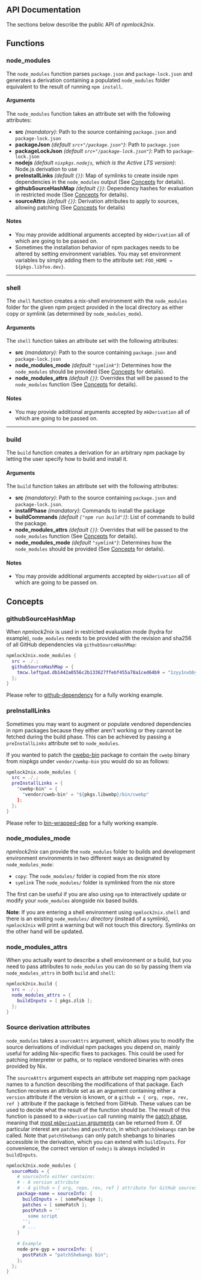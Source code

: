 ## API Documentation

The sections below describe the public API of _npmlock2nix_.

## Functions

### node_modules

The `node_modules` function parses `package.json` and `package-lock.json` and generates a derivation containing a populated `node_modules` folder equivalent to the result of running `npm install`.
#### Arguments
The `node_modules` function takes an attribute set with the following attributes:

- **src** *(mandatory)*: Path to the source containing `package.json` and `package-lock.json`
- **packageJson** *(default `src+"/package.json"`)*: Path to `package.json`
- **packageLockJson** *(default `src+"/package-lock.json"`)*: Path to `package-lock.json`
- **nodejs** *(default `nixpkgs.nodejs`, which is the Active LTS version)*: Node.js derivation to use
- **preInstallLinks** *(default `{}`)*: Map of symlinks to create inside npm dependencies in the `node_modules` output (See [Concepts](#concepts) for details).
- **githubSourceHashMap** *(default `{}`)*: Dependency hashes for evaluation in restricted mode (See [Concepts](#concepts) for details).
- **sourceAttrs** *(default `{}`)*: Derivation attributes to apply to sources, allowing patching (See [Concepts](#concepts) for details)

#### Notes
- You may provide additional arguments accepted by `mkDerivation` all of which are going to be passed on.
- Sometimes the installation behavior of npm packages needs to be altered by setting environment variables. You may set environment variables by simply adding them to the attribute set: `FOO_HOME = ${pkgs.libfoo.dev}`.


---

### shell
The `shell` function creates a nix-shell environment with the `node_modules` folder for the given npm project provided in the local directory as either copy or symlink (as determined by `node_modules_mode`).

#### Arguments
The `shell` function takes an attribute set with the following attributes:

- **src** *(mandatory)*: Path to the source containing `package.json` and `package-lock.json`
- **node_modules_mode** *(default `"symlink"`)*: Determines how the `node_modules` should be provided (See [Concepts](#concepts) for details).
- **node_modules_attrs** *(default `{}`)*: Overrides that will be passed to the `node_modules` function (See [Concepts](#concepts) for details).


#### Notes
- You may provide additional arguments accepted by `mkDerivation` all of which are going to be passed on.

---

### build
The `build` function creates a derivation for an arbitrary npm package by letting the user specify how to build and install it.

#### Arguments
The `build` function takes an attribute set with the following attributes:

- **src** *(mandatory)*: Path to the source containing `package.json` and `package-lock.json`.
- **installPhase** *(mandatory)*: Commands to install the package
- **buildCommands** *(default `["npm run build"]`)*: List of commands to build the package.
- **node_modules_attrs** *(default `{}`)*: Overrides that will be passed to the `node_modules` function (See [Concepts](#concepts) for details).
- **node_modules_mode** *(default `"symlink"`)*: Determines how the `node_modules` should be provided (See [Concepts](#concepts) for details).

#### Notes
- You may provide additional arguments accepted by `mkDerivation` all of which are going to be passed on.

## Concepts

### githubSourceHashMap
When _npmlock2nix_ is used in restricted evaluation mode (hydra for example), `node_modules` needs to be provided with the revision and sha256 of all GitHub dependencies via `githubSourceHashMap`:

```nix
npmlock2nix.node_modules {
  src = ./.;
  githubSourceHashMap = {
    tmcw.leftpad.db1442a0556c2b133627ffebf455a78a1ced64b9 = "1zyy1nxbby4wcl30rc8fsis1c3f7nafavnwd3qi4bg0x00gxjdnh";
  };
}
```

Please refer to [github-dependency](https://github.com/tweag/npmlock2nix/blob/master/tests/examples-projects/github-dependency/default.nix) for a fully working example.

### preInstallLinks

Sometimes you may want to augment or populate vendored dependencies in npm packages because they either aren't working or they cannot be fetched during the build phase. This can be achieved by passing a `preInstallLinks` attribute set to `node_modules`.

If you wanted to patch the [cwebp-bin](https://www.npmjs.com/package/cwebp-bin) package to contain the `cwebp` binary from nixpkgs under `vendor/cwebp-bin` you would do so as follows:

```nix
npmlock2nix.node_modules {
  src = ./.;
  preInstallLinks = {
    "cwebp-bin" = {
      "vendor/cweb-bin" = "${pkgs.libwebp}/bin/cwebp"
    };
  };
}
```

Please refer to [bin-wrapped-dep](https://github.com/tweag/npmlock2nix/blob/master/tests/examples-projects/bin-wrapped-dep/shell.nix) for a fully working example.


### node_modules_mode

_npmlock2nix_ can provide the `node_modules` folder to builds and development environment environments in two different ways as designated by `node_modules_mode`:

- `copy`: The `node_modules/` folder is copied from the nix store
- `symlink` The `node_modules/` folder is symlinked from the nix store

The first can be useful if you are also using `npm` to interactively update or modify your `node_modules` alongside nix based builds.

**Note**: If you are entering a shell environment using `npmlock2nix.shell` and there is an existing `node_modules/` _directory_ (instead of a symlink), `npmlock2nix` will print a warning but will not touch this directory. Symlinks on the other hand will be updated.

### node_modules_attrs

When you actually want to describe a shell environment or a build, but you need to pass attributes to `node_modules` you can do so by passing them via `node_modules_attrs` in both `build` and `shell`:

```nix
npmlock2nix.build {
  src = ./.;
  node_modules_attrs = {
    buildInputs = [ pkgs.zlib ];
  };
}
```

### Source derivation attributes

`node_modules` takes a `sourceAttrs` argument, which allows you to modify the source derivations of individual npm packages you depend on, mainly useful for adding Nix-specific fixes to packages. This could be used for patching interpreter or paths, or to replace vendored binaries with ones provided by Nix.

The `sourceAttrs` argument expects an attribute set mapping npm package names to a function describing the modifications of that package. Each function receives an attribute set as an argument containing either a `version` attribute if the version is known, or a `github = { org, repo, rev, ref }` attribute if the package is fetched from GitHub. These values can be used to decide what the result of the function should be. The result of this function is passed to a `mkDerivation` call running mainly the [patch phase](https://nixos.org/manual/nixpkgs/stable/#ssec-patch-phase), meaning that [most `mkDerivation` arguments](https://nixos.org/manual/nixpkgs/stable/#chap-stdenv) can be returned from it. Of particular interest are `patches` and `postPatch`, in which `patchShebangs` can be called. Note that `patchShebangs` can only patch shebangs to binaries accessible in the derivation, which you can extend with `buildInputs`. For convenience, the correct version of `nodejs` is always included in `buildInputs`.

```nix
npmlock2nix.node_modules {
  sourceMods = {
    # sourceInfo either contains:
    # - A version attribute
    # - A github = { org, repo, rev, ref } attribute for GitHub sources
    package-name = sourceInfo: {
      buildInputs = [ somePackage ];
      patches = [ somePatch ];
      postPatch = ''
        some script
      '';
      # ...
    }

    # Example
    node-pre-gyp = sourceInfo: {
      postPatch = "patchShebangs bin";
    };
  };
}
```
